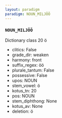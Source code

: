 ```yaml
---
layout: paradigm
paradigm: NOUN_MILJÖÖ
---
```

### ` NOUN_MILJÖÖ `

Dictionary class 20 ö
* clitics: False
* grade_dir: weaken
* harmony: front
* suffix_regex: öö
* plurale_tantum: False
* possessive: False
* upos: NOUN
* stem_vowel: ö
* kotus_tn: 20
* pos: NOUN
* stem_diphthong: None
* kotus_av: None
* deletion: ö
